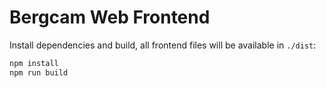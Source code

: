 # Bergcam Web Frontend

Install dependencies and build, all frontend files will be available in `./dist`:
```bash
npm install
npm run build
```
